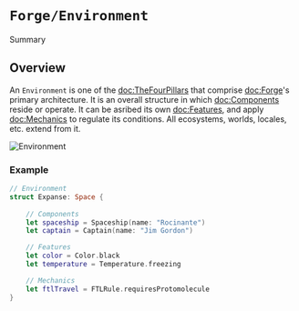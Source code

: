 # ``Forge/Environment``

<!--@START_MENU_TOKEN@-->Summary<!--@END_MENU_TOKEN@-->

## Overview

An `Environment` is one of the <doc:TheFourPillars> that comprise
<doc:Forge>'s primary architecture. It is an overall structure in which 
<doc:Components> reside or operate. It can be asribed its own <doc:Features>,
and apply <doc:Mechanics> to regulate its conditions. All ecosystems, worlds,
locales, etc. extend from it.

![Environment](Environment.svg)

### Example

```swift
// Environment
struct Expanse: Space {
    
    // Components
    let spaceship = Spaceship(name: "Rocinante")
    let captain = Captain(name: "Jim Gordon")

    // Features
    let color = Color.black
    let temperature = Temperature.freezing

    // Mechanics
    let ftlTravel = FTLRule.requiresProtomolecule
}
```
